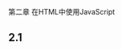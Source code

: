 第二章 在HTML中使用JavaScript

## 2.1 <script>标签

### 2.1.1 直接在内部嵌入Javascrip代码

```html
<script type="text/javascript">
    function sayHi(){
        alert("Hi");
    }
</script>
```

### 2.1.2 包含外部Javascrip文件

​             *优点：可维护性、可缓存、适应未来*

```html
<script type="text/javascript" src="example.js"></script>
```

## 2.2 延迟脚本

\<script>标签定义了**defer**属性，表明脚本在执行时不会影响页面构造


```html
<!DOCTYPE html>
<html>
    <head>
        <title>Example HTML Page</title>
        <script type="text/javascript" defer="defer" src="example1.js"></script>
        <script type="text/javascript" defer="defer" src="example2.js"></script>
    </head>
    <body>
    </body>
</html>
```

​	defer属性只适用于**外部脚本**文件，包含的脚本将**延迟**到浏览器遇到</html>标签之后再执行

​	HTML5规范要求脚本按照出现的顺序执行，并且两个脚本会优先于DOMContentLoaded事件执行，现实中不一定会遵循HTML5规范，所以最好只包含一个延迟脚本

## 2.3 异步脚本

\<script>标签定义了**async**属性，不让页面等在脚本的下载和执行，从而异步加载页面其他内容。

```html
<!DOCTYPE html>
<html>
    <head>
        <title>Example HTML Page</title>
        <script type="text/javascript" async src="example1.js"></script>
        <script type="text/javascript" async src="example2.js"></script>
    </head>
    <body>
    </body>
</html>
```

​	async属性只适用于外部脚本文件，async并不按照脚本按照出现的顺序执行，要确保两个脚本之间不互相依赖

​	异步脚本一定在页面的load事件前执行

## 2.4 \<noscript>元素

在以下情况下，\<noscript>中的元素会显示出来

- 浏览器不支持脚本

- 浏览器支持脚本，但脚本被禁用
```html
  <!DOCTYPE html>
  <html>
      <head>
          <title>Example HTML Page</title>
          <script type="text/javascript" async src="example1.js"></script>
          <script type="text/javascript" async src="example2.js"></script>
      </head>
      <body>
      	<noscript> 
            <p>本页面需要浏览器支持Javascript</p>
        </noscript>
      </body>
  </html>
```

## 2.5 小结

在包含外部的JavaScript文件时，必须将url指向相应文件的URL，这个文件既可以是同源中的，也可以是其他任何域中的文件，可以用这个属性实现跨域。--**jsonp**



